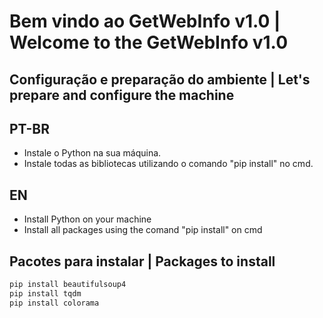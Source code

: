# Bem vindo ao GetWebInfo v1.0 | Welcome to the GetWebInfo v1.0

## Configuração e preparação do ambiente | Let's prepare and configure the machine

## PT-BR
* Instale o Python na sua máquina.
* Instale todas as bibliotecas utilizando o comando "pip install" no cmd. 

## EN
* Install Python on your machine
* Install all packages using the comand "pip install" on cmd

## Pacotes para instalar | Packages to install

```bash
pip install beautifulsoup4
pip install tqdm
pip install colorama 
```